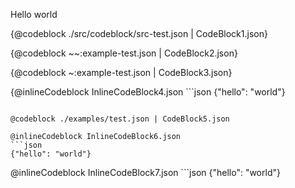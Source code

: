 <!-- markdownlint-disable fenced-code-language blanks-around-fences -->

Hello world

{@codeblock ./src/codeblock/src-test.json | CodeBlock1.json}

{@codeblock ~~:example-test.json | CodeBlock2.json}

{@codeblock ~:example-test.json | CodeBlock3.json}

{@inlineCodeblock InlineCodeBlock4.json ```json
{"hello": "world"}
```}

@codeblock ./examples/test.json | CodeBlock5.json

@inlineCodeblock InlineCodeBlock6.json
```json
{"hello": "world"}
```

@inlineCodeblock InlineCodeBlock7.json ```json
{"hello": "world"}
```
